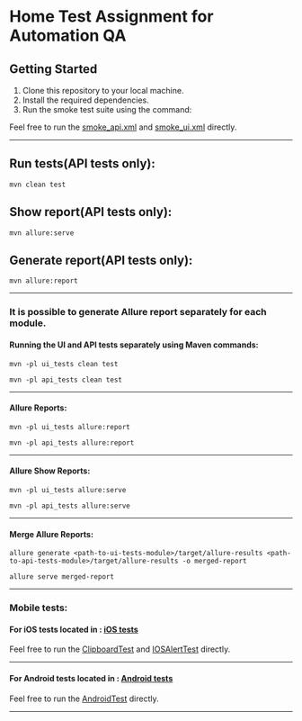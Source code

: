 # Home Test Assignment for Automation QA

## Getting Started

1. Clone this repository to your local machine.
2. Install the required dependencies.
3. Run the smoke test suite using the command:

Feel free to run the
[smoke_api.xml](api_tests/src/main/resources/testng/smoke/smoke_api.xml)
and
[smoke_ui.xml](ui_tests/src/main/resources/tests/smoke_ui.xml)
directly. 
***

## Run tests(API tests only):

```mvn clean test```

## Show report(API tests only):

```mvn allure:serve```

## Generate report(API tests only):

```mvn allure:report```
***

### It is possible to generate Allure report separately for each module.


#### Running the UI and API tests separately using Maven commands:

```mvn -pl ui_tests clean test```
<br>

```mvn -pl api_tests clean test```
***

#### Allure Reports:
```mvn -pl ui_tests allure:report```
<br>

```mvn -pl api_tests allure:report```
***

#### Allure Show Reports:
```mvn -pl ui_tests allure:serve```
<br>

```mvn -pl api_tests allure:serve```
***

#### Merge Allure Reports:
```allure generate <path-to-ui-tests-module>/target/allure-results <path-to-api-tests-module>/target/allure-results -o merged-report```

```allure serve merged-report```

***

### Mobile tests:

#### For iOS tests located in : [iOS tests](mobile_tests/src/test/java/com/automation/ios/tests)

Feel free to run the
[ClipboardTest](mobile_tests/src/test/java/com/automation/ios/tests/ClipboardTest.java)
and
[IOSAlertTest](mobile_tests/src/test/java/com/automation/ios/tests/IOSAlertTest.java)
directly.
***

#### For Android tests located in : [Android tests](mobile_tests/src/test/java/com/automation/android/tests)

Feel free to run the
[AndroidTest](mobile_tests/src/test/java/com/automation/android/tests/AndroidTest.java)
directly.
***
